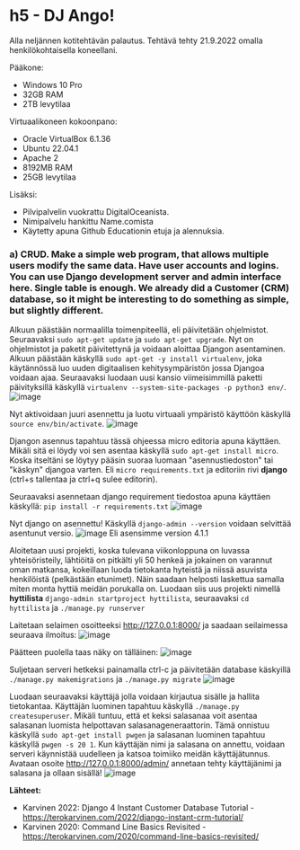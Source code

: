 # h5 - DJ Ango!

Alla neljännen kotitehtävän palautus. Tehtävä tehty 21.9.2022 omalla henkilökohtaisella koneellani.

Pääkone:

- Windows 10 Pro 
- 32GB RAM 
- 2TB levytilaa 

Virtuaalikoneen kokoonpano:

- Oracle VirtualBox 6.1.36 
- Ubuntu 22.04.1 
- Apache 2 
- 8192MB RAM 
- 25GB levytilaa

Lisäksi: 

- Pilvipalvelin vuokrattu DigitalOceanista. 
- Nimipalvelu hankittu Name.comista 
- Käytetty apuna Github Educationin etuja ja alennuksia. 


### a) CRUD. Make a simple web program, that allows multiple users modify the same data. Have user accounts and logins. You can use Django development server and admin interface here. Single table is enough. We already did a Customer (CRM) database, so it might be interesting to do something as simple, but slightly different. ####

Alkuun päästään normaalilla toimenpiteellä, eli päivitetään ohjelmistot. 
Seuraavaksi `sudo apt-get update` ja `sudo apt-get upgrade`. Nyt on ohjelmistot ja paketit päivitettynä ja voidaan aloittaa Djangon asentaminen. Alkuun päästään käskyllä `sudo apt-get -y install virtualenv`, joka käytännössä luo uuden digitaalisen kehitysympäristön jossa Djangoa voidaan ajaa. 
Seuraavaksi luodaan uusi kansio viimeisimmillä paketti päivityksillä käskyllä `virtualenv --system-site-packages -p python3 env/`.
![image](https://user-images.githubusercontent.com/102689055/192516826-4d3a6733-6152-4b0a-989b-b1464d9ce50b.png)


Nyt aktivoidaan juuri asennettu ja luotu virtuaali ympäristö käyttöön käskyllä `source env/bin/activate`.
![image](https://user-images.githubusercontent.com/102689055/192516956-0a2b019e-2145-4baa-b959-96da7d8e5b2c.png)

Djangon asennus tapahtuu tässä ohjeessa micro editoria apuna käyttäen. Mikäli sitä ei löydy voi sen asentaa käskyllä `sudo apt-get install micro`. Koska itseltäni se löytyy pääsin suoraa luomaan "asennustiedoston" tai "käskyn" djangoa varten. Eli `micro requirements.txt` ja editoriin rivi **django** (ctrl+s tallentaa ja ctrl+q sulee editorin). 

Seuraavaksi asennetaan django requirement tiedostoa apuna käyttäen käskyllä: `pip install -r requirements.txt`
![image](https://user-images.githubusercontent.com/102689055/192519781-e3b92cf5-cb20-4e42-b85b-2fed158d788a.png)

Nyt django on asennettu! 
Käskyllä `django-admin --version` voidaan selvittää asentunut versio. 
![image](https://user-images.githubusercontent.com/102689055/192525360-96648869-643e-410d-a107-f9e4497050a7.png)
Eli asensimme version 4.1.1 

Aloitetaan uusi projekti, koska tulevana viikonloppuna on luvassa yhteisöristeily, lähtiöitä on pitkälti yli 50 henkeä ja jokainen on varannut oman matkansa, kokeillaan luoda tietokanta hyteistä ja niissä asuvista henkilöistä (pelkästään etunimet). Näin saadaan helposti laskettua samalla miten monta hyttiä meidän porukalla on. Luodaan siis uus projekti nimellä **hyttilista** `django-admin startproject hyttilista`, seuraavaksi `cd hyttilista` ja `./manage.py runserver`

Laitetaan selaimen osoitteeksi http://127.0.0.1:8000/ ja saadaan seilaimessa seuraava ilmoitus:
![image](https://user-images.githubusercontent.com/102689055/192526861-43ebe535-7966-4672-9e13-f8293ea8d6b1.png)

Päätteen puolella taas näky on tälläinen: 
![image](https://user-images.githubusercontent.com/102689055/192526596-331fce5a-5bbb-461d-8797-fcb9873811ce.png)

Suljetaan serveri hetkeksi painamalla ctrl-c ja päivitetään database käskyillä `./manage.py makemigrations` ja `./manage.py migrate`
![image](https://user-images.githubusercontent.com/102689055/192528308-1f4501c9-ed70-4118-a480-ce7a5337a8a2.png)

Luodaan seuraavaksi käyttäjä jolla voidaan kirjautua sisälle ja hallita tietokantaa. Käyttäjän luominen tapahtuu käskyllä `./manage.py createsuperuser`.
Mikäli tuntuu, että et keksi salasanaa voit asentaa salasanan luomista helpottavan salasanageneraattorin. Tämä onnistuu käskyllä `sudo apt-get install pwgen` ja salasanan luominen tapahtuu käskyllä `pwgen -s 20 1`. Kun käyttäjän nimi ja salasana on annettu, voidaan serveri käynnistää uudelleen ja katsoa toimiiko meidän käyttäjätunnus. Avataan osoite http://127.0.0.1:8000/admin/ annetaan tehty käyttäjänimi ja salasana ja ollaan sisällä! 
![image](https://user-images.githubusercontent.com/102689055/192530525-83347221-db6b-4a90-9b04-dda6d591c0c0.png)








**Lähteet:**

- Karvinen 2022: Django 4 Instant Customer Database Tutorial - https://terokarvinen.com/2022/django-instant-crm-tutorial/
- Karvinen 2020: Command Line Basics Revisited - 
https://terokarvinen.com/2020/command-line-basics-revisited/
